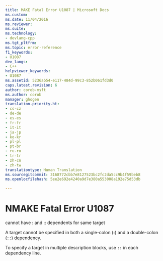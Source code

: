 ```yaml
---
title: MAKE Fatal Error U1087 | Microsoft Docs
ms.custom: 
ms.date: 11/04/2016
ms.reviewer: 
ms.suite: 
ms.technology:
- devlang-cpp
ms.tgt_pltfrm: 
ms.topic: error-reference
f1_keywords:
- U1087
dev_langs:
- C++
helpviewer_keywords:
- U1087
ms.assetid: 5236ab54-e117-484d-99c3-852b061fd3d0
caps.latest.revision: 6
author: corob-msft
ms.author: corob
manager: ghogen
translation.priority.ht:
- cs-cz
- de-de
- es-es
- fr-fr
- it-it
- ja-jp
- ko-kr
- pl-pl
- pt-br
- ru-ru
- tr-tr
- zh-cn
- zh-tw
translationtype: Human Translation
ms.sourcegitcommit: 3168772cbb7e8127523bc2fc2da5cc9b4f59beb8
ms.openlocfilehash: 5ee2e692e4240a9d7e380a553008a192e75d53db

---
```

# NMAKE Fatal Error U1087
cannot have : and :: dependents for same target  
  
 A target cannot be specified in both a single-colon (**:**) and a double-colon (`::`) dependency.  
  
 To specify a target in multiple description blocks, use `::` in each dependency line.


<!--HONumber=Jan17_HO1-->


